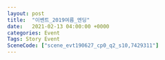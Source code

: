 ```yaml
---
layout: post
title:  "이벤트_2019여름_엔딩"
date:   2021-02-13 04:00:00 +0000
categories: Event
Tags: Story Event
SceneCode: ["scene_evt190627_cp0_q2_s10,7429311"]
---
```

